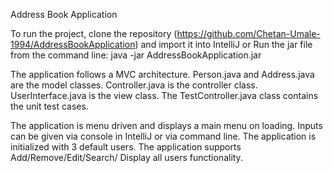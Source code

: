 Address Book Application

To run the project, clone the repository (https://github.com/Chetan-Umale-1994/AddressBookApplication) 
and import it into IntelliJ
 or 
Run the jar file from the command line: java -jar AddressBookApplication.jar

The application follows a MVC architecture. 
Person.java and Address.java are the model classes. 
Controller.java is the controller class. 
UserInterface.java is the view class.
The TestController.java class contains the unit test cases.

The application is menu driven and displays a main menu on loading.
Inputs can be given via console in IntelliJ or via command line.
The application is initialized with 3 default users.
The application supports Add/Remove/Edit/Search/ Display all users functionality.
